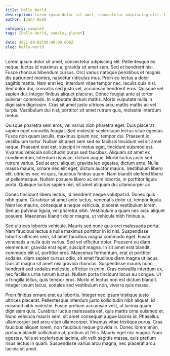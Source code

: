 ```yaml
---
title: Hello World
description: Lorem ipsum dolor sit amet, consectetur adipiscing elit. Pellentesque ex neque, luctus id maximus a, gravida sit amet sem. Sed et hendrerit nisi. Fusce rhoncus bibendum cursus. Orci varius natoque penatibus et magnis dis parturient montes, nascetur ridiculus mus.
author: [John Doe]

category: sample4
tags: [hello world, sample, planet]

date: 2021-09-02T00:00:00.000Z
slug: hello-world
---
```

Lorem ipsum dolor sit amet, consectetur adipiscing elit. Pellentesque ex neque, luctus id maximus a, gravida sit amet sem. Sed et hendrerit nisi. Fusce rhoncus bibendum cursus. Orci varius natoque penatibus et magnis dis parturient montes, nascetur ridiculus mus. Proin eu lectus a dolor sagittis mattis. Nam erat leo, interdum vitae tempor nec, iaculis quis nisi. Sed dolor dui, convallis sed justo vel, accumsan hendrerit eros. Quisque vel sapien dui. Integer finibus aliquet placerat. Donec feugiat ante at tortor pulvinar commodo. In vulputate dictum mattis. Morbi vulputate nulla in dignissim dignissim. Cras sit amet justo ultrices arcu mattis mattis ac vel turpis. Vestibulum dui nisl, porttitor sit amet rutrum quis, molestie interdum metus.

Quisque pharetra sem eros, vel varius nibh pharetra eget. Duis placerat sapien eget convallis feugiat. Sed molestie scelerisque lectus vitae egestas. Fusce non quam iaculis, maximus ipsum nec, tempor dui. Praesent id vestibulum tortor. Nullam sit amet sem sed ex facilisis tincidunt vel sit amet neque. Praesent erat est, suscipit in metus eget, tincidunt euismod est. Vivamus vehicula sollicitudin purus sed faucibus. Aliquam sit amet ex condimentum, interdum risus ac, dictum augue. Morbi luctus justo sed rutrum varius. Sed at arcu aliquet, gravida leo egestas, dictum ante. Nulla massa mauris, ornare nec elit eget, dictum auctor mauris. Vestibulum libero elit, ultricies nec mi quis, faucibus finibus quam. Nam blandit eleifend libero ut pellentesque. Nullam posuere libero ac enim lobortis, in porttitor ligula porta. Quisque luctus sapien nisi, sit amet aliquam dui ullamcorper ac.

Donec tincidunt libero lectus, id hendrerit neque volutpat id. Donec quis nibh quam. Curabitur sit amet ante luctus, venenatis dolor ut, tempor ligula. Nam leo mauris, consequat a neque vehicula, placerat vestibulum lorem. Sed ac pulvinar ligula, vel pharetra nibh. Vestibulum a quam nec arcu aliquet posuere. Maecenas blandit dolor magna, ut vehicula nibh finibus a.

Sed ultrices lobortis vehicula. Mauris sed nunc quis orci malesuada porta. Nam faucibus lectus a nulla maximus porttitor in id nisi. Suspendisse lobortis ultricies sem, sit amet faucibus magna commodo eget. Fusce venenatis a nulla quis varius. Sed vel efficitur dolor. Praesent eu diam elementum, gravida erat eget, suscipit magna. In sit amet erat blandit, commodo elit ut, porttitor eros. Maecenas fermentum, erat ut porttitor sodales, diam sapien cursus odio, sit amet faucibus diam magna ut lacus. Duis at magna sit amet nisi gravida rhoncus. Suspendisse mauris nunc, hendrerit sed sodales molestie, efficitur in enim. Cras convallis interdum ex, nec facilisis urna rutrum luctus. Nullam porta tincidunt lacus eu congue. Ut a fringilla tellus, quis tempor eros. Morbi et lectus non est dictum blandit. Integer ipsum lacus, sodales sed vestibulum non, viverra quis massa.

Proin finibus ornare erat eu lobortis. Integer nec ipsum tristique justo ultrices placerat. Pellentesque interdum justo sollicitudin nibh aliquet, id euismod nibh molestie. Fusce pretium accumsan velit, ut lacinia quam dignissim quis. Curabitur luctus malesuada est, quis mattis urna euismod et. Nunc vehicula mauris sem, sit amet consequat augue lacinia id. Phasellus ullamcorper sed arcu vitae ullamcorper. Vivamus vitae tristique purus. Cras faucibus aliquet lorem, non faucibus neque gravida in. Donec lorem enim, pretium blandit sollicitudin at, pretium at felis. Mauris eget nisi magna. Nam egestas, felis at scelerisque lacinia, elit velit sagittis massa, quis pretium risus lectus in quam. Suspendisse varius arcu magna, nec placerat arcu lacinia sit amet.